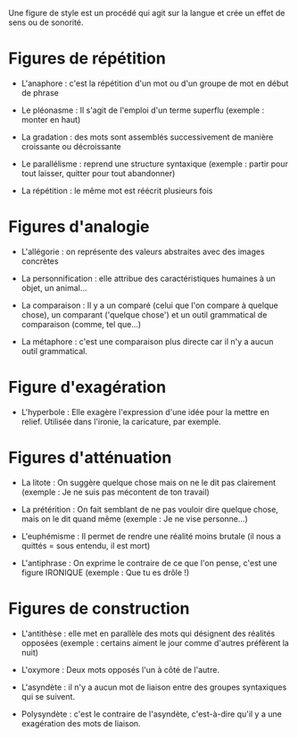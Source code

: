 Une figure de style est un procédé qui agit sur la langue et crée un effet de sens ou de sonorité.

 
# Figures de répétition

* L'anaphore : c'est la répétition d'un mot ou d'un groupe de mot en début de phrase

* Le pléonasme : Il s'agit de l'emploi d'un terme superflu (exemple : monter en haut)

* La gradation : des mots sont assemblés successivement de manière croissante ou décroissante

* Le parallélisme : reprend une structure syntaxique (exemple : partir pour tout laisser, quitter pour tout abandonner)

* La répétition : le même mot est réécrit plusieurs fois


# Figures d'analogie

* L'allégorie : on représente des valeurs abstraites avec des images concrètes

* La personnification : elle attribue des caractéristiques humaines à un objet, un animal...

* La comparaison : Il y a un comparé (celui que l'on compare à quelque chose), un comparant ('quelque chose') et un outil grammatical de comparaison (comme, tel que...)

* La métaphore : c'est une comparaison plus directe car il n'y a aucun outil grammatical.

 
# Figure d'exagération

* L'hyperbole : Elle exagère l'expression d'une idée pour la mettre en relief. Utilisée dans l'ironie, la caricature, par exemple.

 
# Figures d'atténuation

* La litote : On suggère quelque chose mais on ne le dit pas clairement (exemple : Je ne suis pas mécontent de ton travail)

* La prétérition : On fait semblant de ne pas vouloir dire quelque chose, mais on le dit quand même (exemple : Je ne vise personne...)

* L'euphémisme : Il permet de rendre une réalité moins brutale (il nous a quittés = sous entendu, il est mort)

* L'antiphrase : On exprime le contraire de ce que l'on pense, c'est une figure IRONIQUE (exemple : Que tu es drôle !)

 
# Figures de construction

* L'antithèse : elle met en parallèle des mots qui désignent des réalités opposées (exemple : certains aiment le jour comme d'autres préfèrent la nuit)

* L'oxymore : Deux mots opposés l'un à côté de l'autre.

* L'asyndète : il n'y a aucun mot de liaison entre des groupes syntaxiques qui se suivent.

* Polysyndète : c'est le contraire de l'asyndète, c'est-à-dire qu'il y a une exagération des mots de liaison.

